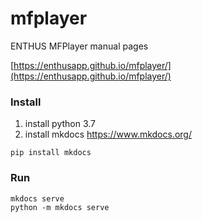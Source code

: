# mfplayer
ENTHUS MFPlayer manual pages

[https://enthusapp.github.io/mfplayer/](https://enthusapp.github.io/mfplayer/)

### Install
1. install python 3.7
2. install mkdocs https://www.mkdocs.org/
```
pip install mkdocs
```

### Run
```
mkdocs serve
python -m mkdocs serve
```
